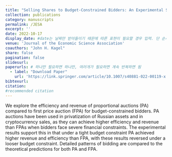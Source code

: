 ```yaml
---
title: "Selling Shares to Budget-Constrained Bidders: An Experimental Study of the Proportional Auction"
collection: publications
category: manuscripts
permalink: /JESA
excerpt: ''
date: 2022-10-17
display_date: #date는 날짜만 받아들이기 때문에 따른 표현이 필요할 경우 입력. 단 순서는 date를 여전히 활용함.
venue: 'Journal of the Economic Science Association'
coauthors: "John H. Kagel"
share: false
pagination: false
slidesurl: 
paperurls: # 하나만 필요하면 하나만, 여러개가 필요하면 계속 반복하면 됨
  - label: "Download Paper"
    url: 'https://link.springer.com/article/10.1007/s40881-022-00119-x'
bibtexurl: 
citation: 
#recommended citation  
---
```


We explore the efficiency and revenue of proportional auctions (PA) compared to first price auction (FPA) for budget-constrained bidders. PA auctions have been used in privatization of Russian assets and in cryptocurrency sales, as they can achieve higher efficiency and revenue than FPAs when bidders face severe financial constraints. The experimental results support this in that under a tight budget constraint PA achieved higher revenue and efficiency than FPA, with these results reversed under a looser budget constraint. Detailed patterns of bidding are compared to the theoretical predictions for both PA and FPA.